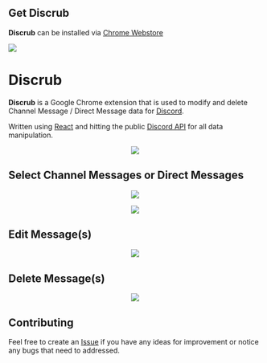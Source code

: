 

## Get Discrub
**Discrub** can be installed via [Chrome Webstore](https://chrome.google.com/webstore/detail/discrub/plhdclenpaecffbcefjmpkkbdpkmhhbj)

<a href="https://chrome.google.com/webstore/detail/discrub/plhdclenpaecffbcefjmpkkbdpkmhhbj"><img src="https://img.shields.io:/chrome-web-store/stars/plhdclenpaecffbcefjmpkkbdpkmhhbj?label=Discrub&logo=javascript&logoColor=89CFF0&color=89CFF0"></a>
#  Discrub

 **Discrub** is a Google Chrome extension that is used to modify and delete Channel Message / Direct Message data for [Discord](https://discord.com/).
 
 Written using [React](https://reactjs.org/) and hitting the public [Discord API](https://discord.com/developers/docs/intro) for all data manipulation.
<p align="center">
<img src="https://raw.githubusercontent.com/prathercc/discrub-ext/master/discrub_screenshots/z1.png">
</p>


## Select Channel Messages or Direct Messages

<p align="center">
<img src="https://raw.githubusercontent.com/prathercc/discrub-ext/master/discrub_screenshots/z2.png">
</p>
<p align="center">
<img src="https://raw.githubusercontent.com/prathercc/discrub-ext/master/discrub_screenshots/z5.png">
</p>

## Edit Message(s)
<p align="center">
<img src="https://raw.githubusercontent.com/prathercc/discrub-ext/master/discrub_screenshots/z3.png">
</p>

## Delete Message(s)
<p align="center">
<img src="https://raw.githubusercontent.com/prathercc/discrub-ext/master/discrub_screenshots/z4.png">
</p>

## Contributing

Feel free to create an [Issue](https://github.com/prathercc/discrub-ext/issues) if you have any ideas for improvement or notice any bugs that need to addressed.


 

